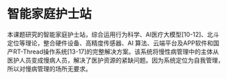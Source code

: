 # 智能家庭护士站
  本课题研究的智能家庭护士站，综合运用行为科学、AI医疗大模型[10-12]、北斗定位等理论，整合硬件设备、高精度传感器、AI 算法、云端平台及APP软件和国产RT-Thread操作系统[13-17]的完整解决方案。该系统将慢性病管理中的主体从医护人员变成慢病人员，解决了医护资源的紧缺问题。因为系统定位为自我管理，所以对慢病管理的场所无要求。
